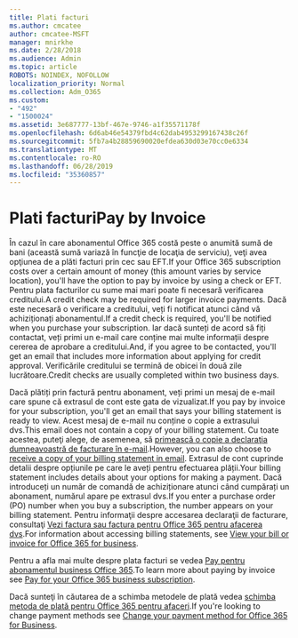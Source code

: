 ```yaml
---
title: Plati facturi
ms.author: cmcatee
author: cmcatee-MSFT
manager: mnirkhe
ms.date: 2/28/2018
ms.audience: Admin
ms.topic: article
ROBOTS: NOINDEX, NOFOLLOW
localization_priority: Normal
ms.collection: Adm_O365
ms.custom:
- "492"
- "1500024"
ms.assetid: 3e687777-13bf-467e-9746-a1f35571178f
ms.openlocfilehash: 6d6ab46e54379fbd4c62dab4953299167438c26f
ms.sourcegitcommit: 5fb7a4b28859690020efdea630d03e70cc0e6334
ms.translationtype: MT
ms.contentlocale: ro-RO
ms.lasthandoff: 06/28/2019
ms.locfileid: "35360857"
---
```

# <a name="pay-by-invoice"></a><span data-ttu-id="3c6d6-102">Plati facturi</span><span class="sxs-lookup"><span data-stu-id="3c6d6-102">Pay by Invoice</span></span>

<span data-ttu-id="3c6d6-103">În cazul în care abonamentul Office 365 costă peste o anumită sumă de bani (această sumă variază în funcţie de locaţia de serviciu), veţi avea opţiunea de a plăti facturi prin cec sau EFT.</span><span class="sxs-lookup"><span data-stu-id="3c6d6-103">If your Office 365 subscription costs over a certain amount of money (this amount varies by service location), you'll have the option to pay by invoice by using a check or EFT.</span></span> <span data-ttu-id="3c6d6-104">Pentru plata facturilor cu sume mai mari poate fi necesară verificarea creditului.</span><span class="sxs-lookup"><span data-stu-id="3c6d6-104">A credit check may be required for larger invoice payments.</span></span> <span data-ttu-id="3c6d6-105">Dacă este necesară o verificare a creditului, veți fi notificat atunci când vă achiziționați abonamentul.</span><span class="sxs-lookup"><span data-stu-id="3c6d6-105">If a credit check is required, you'll be notified when you purchase your subscription.</span></span> <span data-ttu-id="3c6d6-106">Iar dacă sunteți de acord să fiți contactat, veți primi un e-mail care conține mai multe informații despre cererea de aprobare a creditului.</span><span class="sxs-lookup"><span data-stu-id="3c6d6-106">And, if you agree to be contacted, you'll get an email that includes more information about applying for credit approval.</span></span> <span data-ttu-id="3c6d6-107">Verificările creditului se termină de obicei în două zile lucrătoare.</span><span class="sxs-lookup"><span data-stu-id="3c6d6-107">Credit checks are usually completed within two business days.</span></span>
  
<span data-ttu-id="3c6d6-108">Dacă plătiți prin factură pentru abonament, veți primi un mesaj de e-mail care spune că extrasul de cont este gata de vizualizat.</span><span class="sxs-lookup"><span data-stu-id="3c6d6-108">If you pay by invoice for your subscription, you'll get an email that says your billing statement is ready to view.</span></span> <span data-ttu-id="3c6d6-109">Acest mesaj de e-mail nu conține o copie a extrasului dvs.</span><span class="sxs-lookup"><span data-stu-id="3c6d6-109">This email does not contain a copy of your billing statement.</span></span> <span data-ttu-id="3c6d6-110">Cu toate acestea, puteţi alege, de asemenea, să [primească o copie a declaraţia dumneavoastră de facturare în e-mail](https://support.office.com/article/734f4aab-df2d-4e9b-8cb1-691910bde216).</span><span class="sxs-lookup"><span data-stu-id="3c6d6-110">However, you can also choose to [receive a copy of your billing statement in email](https://support.office.com/article/734f4aab-df2d-4e9b-8cb1-691910bde216).</span></span> <span data-ttu-id="3c6d6-111">Extrasul de cont cuprinde detalii despre opțiunile pe care le aveți pentru efectuarea plății.</span><span class="sxs-lookup"><span data-stu-id="3c6d6-111">Your billing statement includes details about your options for making a payment.</span></span> <span data-ttu-id="3c6d6-112">Dacă introduceți un număr de comandă de achiziționare atunci când cumpărați un abonament, numărul apare pe extrasul dvs.</span><span class="sxs-lookup"><span data-stu-id="3c6d6-112">If you enter a purchase order (PO) number when you buy a subscription, the number appears on your billing statement.</span></span> <span data-ttu-id="3c6d6-113">Pentru informaţii despre accesarea declaraţii de facturare, consultaţi [Vezi factura sau factura pentru Office 365 pentru afacerea dvs](https://support.office.com/article/2ae3ea58-4fce-4592-91d6-46e9ae3ec218).</span><span class="sxs-lookup"><span data-stu-id="3c6d6-113">For information about accessing billing statements, see [View your bill or invoice for Office 365 for business](https://support.office.com/article/2ae3ea58-4fce-4592-91d6-46e9ae3ec218).</span></span>
  
<span data-ttu-id="3c6d6-114">Pentru a afla mai multe despre plata facturi se vedea [Pay pentru abonamentul business Office 365](https://support.office.com/article/734f4aab-df2d-4e9b-8cb1-691910bde216).</span><span class="sxs-lookup"><span data-stu-id="3c6d6-114">To learn more about paying by invoice see [Pay for your Office 365 business subscription](https://support.office.com/article/734f4aab-df2d-4e9b-8cb1-691910bde216).</span></span>
  
<span data-ttu-id="3c6d6-115">Dacă sunteţi în căutarea de a schimba metodele de plată vedea [schimba metoda de plată pentru Office 365 pentru afaceri](https://support.office.com/article/8652f539-3123-4a8f-b9bd-6aa2f0e0372d).</span><span class="sxs-lookup"><span data-stu-id="3c6d6-115">If you're looking to change payment methods see [Change your payment method for Office 365 for Business](https://support.office.com/article/8652f539-3123-4a8f-b9bd-6aa2f0e0372d).</span></span>
  